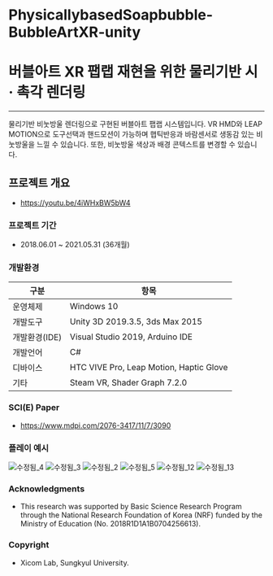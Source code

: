 # PhysicallybasedSoapbubble-BubbleArtXR-unity
# 버블아트 XR 팹랩 재현을 위한 물리기반 시 · 촉각 렌더링

------
물리기반 비눗방울 렌더링으로 구현된 버블아트 팹랩 시스템입니다.
VR HMD와 LEAP MOTION으로 도구선택과 핸드모션이 가능하며 햅틱반응과 바람센서로 생동감 있는 비눗방울을 느낄 수 있습니다.
또한, 비눗방울 색상과 배경 콘텍스트를 변경할 수 있습니다.

## 프로젝트 개요
* https://youtu.be/4iWHxBW5bW4

### 프로젝트 기간

* 2018.06.01 ~ 2021.05.31 (36개월)

### 개발환경

| 구분 | 항목 |
| ------ | ------ |
| 운영체제 | Windows 10 |
| 개발도구 | Unity 3D 2019.3.5, 3ds Max 2015 |
| 개발환경(IDE) | Visual Studio 2019, Arduino IDE |
| 개발언어 | C# |
| 디바이스 | HTC VIVE Pro, Leap Motion, Haptic Glove |
| 기타 | Steam VR, Shader Graph 7.2.0 |

### SCI(E) Paper
* https://www.mdpi.com/2076-3417/11/7/3090

### 플레이 예시

![수정됨_4](https://user-images.githubusercontent.com/61134850/127846778-c5283c96-5862-4ddd-b937-64bc0075995b.jpg)
![수정됨_3](https://user-images.githubusercontent.com/61134850/127846772-f406aec5-13e8-4351-bd78-0e6134253672.jpg)
![수정됨_2](https://user-images.githubusercontent.com/61134850/127846783-f10f29f1-d62c-435b-8e19-d6b019828d04.jpg)
![수정됨_5](https://user-images.githubusercontent.com/61134850/127846785-c95d41cb-2278-4343-992e-beebc3709403.jpg)
![수정됨_12](https://user-images.githubusercontent.com/61134850/127846910-fdba9bdc-e5d5-40c2-bc38-275069240ce7.jpg)
![수정됨_13](https://user-images.githubusercontent.com/61134850/127846914-4743c58f-e419-4c3a-b2ad-765fe28b47fb.jpg)

### Acknowledgments

* This research was supported by Basic Science Research Program through the National Research Foundation of Korea (NRF) funded by the Ministry of Education (No. 2018R1D1A1B0704256613).

### Copyright

* Xicom Lab, Sungkyul University.
